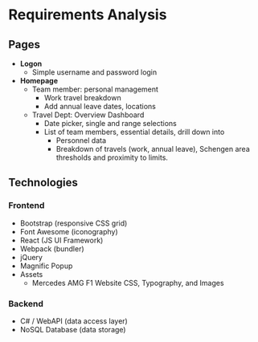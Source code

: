 # Requirements Analysis

## Pages

- **Logon**
    - Simple username and password login
- **Homepage**
    - Team member: personal management
        - Work travel breakdown
        - Add annual leave dates, locations
    - Travel Dept: Overview Dashboard
        - Date picker, single and range selections
        - List of team members, essential details, drill down into
            - Personnel data
            - Breakdown of travels (work, annual leave), Schengen area thresholds and proximity to limits.


## Technologies

### Frontend
- Bootstrap (responsive CSS grid)
- Font Awesome (iconography)
- React (JS UI Framework)
- Webpack (bundler)
- jQuery
- Magnific Popup 
- Assets
    - Mercedes AMG F1 Website CSS, Typography, and Images

### Backend
- C# / WebAPI (data access layer)
- NoSQL Database (data storage)